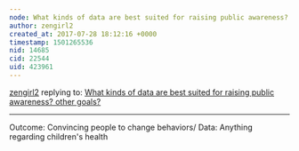 ```yaml
---
node: What kinds of data are best suited for raising public awareness? other goals? 
author: zengirl2
created_at: 2017-07-28 18:12:16 +0000
timestamp: 1501265536
nid: 14685
cid: 22544
uid: 423961
---
```




[zengirl2](../profile/zengirl2) replying to: [What kinds of data are best suited for raising public awareness? other goals? ](../notes/gretchengehrke/07-26-2017/what-kinds-of-data-are-best-suited-for-raising-public-awareness-other-goals)

----
Outcome: Convincing people to change behaviors/ Data: Anything regarding children's health